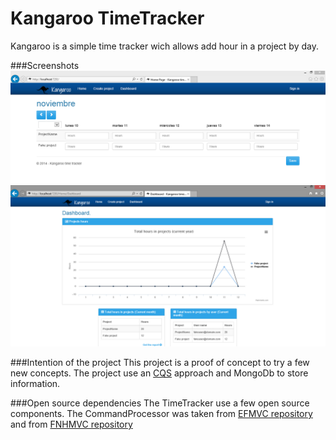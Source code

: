 # Kangaroo TimeTracker
Kangaroo is a simple time tracker wich allows add hour in a project by day.

###Screenshots
![Home screenshot](/Screenshots/Home.PNG?raw=true "Home")
![Dashboard screenshot](/Screenshots/Dahsboard.PNG?raw=true "Dashboard")

###Intention of the project
This project is a proof of concept to try a few new concepts. 
The project use an [CQS](http://en.wikipedia.org/wiki/Command%E2%80%93query_separation) approach and MongoDb to store information. 

###Open source dependencies
The TimeTracker use a few open source components.
The CommandProcessor was taken from [EFMVC repository](https://github.com/shijuvar/EFMVC.Azure/tree/master/EFMVC.CommandProcessor) and from [FNHMVC repository](https://fnhmvc.codeplex.com/)


